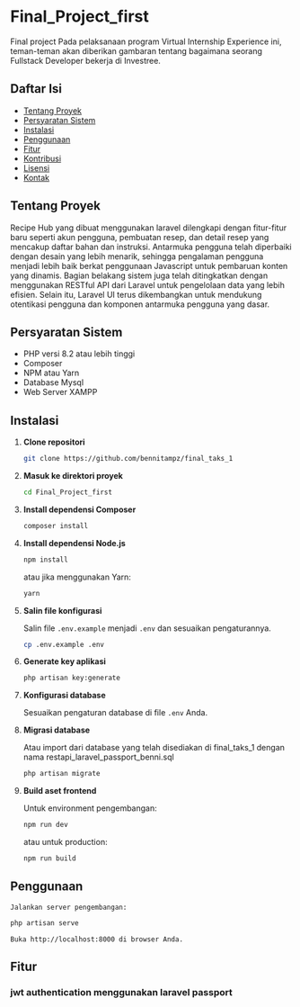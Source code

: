 # Final_Project_first

Final project Pada pelaksanaan program Virtual Internship Experience ini, teman-teman akan diberikan gambaran tentang bagaimana seorang Fullstack Developer bekerja di Investree.

## Daftar Isi

- [Tentang Proyek](#tentang-proyek)
- [Persyaratan Sistem](#persyaratan-sistem)
- [Instalasi](#instalasi)
- [Penggunaan](#penggunaan)
- [Fitur](#fitur)
- [Kontribusi](#kontribusi)
- [Lisensi](#lisensi)
- [Kontak](#kontak)

## Tentang Proyek

Recipe Hub yang dibuat menggunakan laravel dilengkapi dengan fitur-fitur baru seperti akun pengguna, pembuatan resep, dan detail resep yang mencakup daftar bahan dan instruksi. Antarmuka pengguna telah diperbaiki dengan desain yang lebih menarik, sehingga pengalaman pengguna menjadi lebih baik berkat penggunaan Javascript untuk pembaruan konten yang dinamis. Bagian belakang sistem juga telah ditingkatkan dengan menggunakan RESTful API dari Laravel untuk pengelolaan data yang lebih efisien. Selain itu, Laravel UI terus dikembangkan untuk mendukung otentikasi pengguna dan komponen antarmuka pengguna yang dasar.

## Persyaratan Sistem

- PHP versi 8.2 atau lebih tinggi
- Composer
- NPM atau Yarn
- Database Mysql
- Web Server XAMPP

## Instalasi

1. **Clone repositori**

    ```bash
    git clone https://github.com/bennitampz/final_taks_1
    ```

2. **Masuk ke direktori proyek**

    ```bash
    cd Final_Project_first
    ```

3. **Install dependensi Composer**

    ```bash
    composer install
    ```

4. **Install dependensi Node.js**

    ```bash
    npm install
    ```

    atau jika menggunakan Yarn:

    ```bash
    yarn
    ```

5. **Salin file konfigurasi**

    Salin file `.env.example` menjadi `.env` dan sesuaikan pengaturannya.

    ```bash
    cp .env.example .env
    ```

6. **Generate key aplikasi**

    ```bash
    php artisan key:generate
    ```

7. **Konfigurasi database**

    Sesuaikan pengaturan database di file `.env` Anda.

8. **Migrasi database**

   Atau import dari database yang telah disediakan di final_taks_1 dengan nama restapi_laravel_passport_benni.sql
    
    ```bash
    php artisan migrate
    ```

10. **Build aset frontend**

    Untuk environment pengembangan:

    ```bash
    npm run dev
    ```

    atau untuk production:

    ```bash
    npm run build
    ```

## Penggunaan

    Jalankan server pengembangan:

```bash
php artisan serve
```

    Buka http://localhost:8000 di browser Anda.


## Fitur
### jwt authentication menggunakan laravel passport
